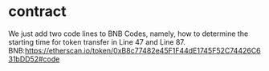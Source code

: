 # contract
We just add two code lines to BNB Codes, namely, how to determine the starting time for token transfer in Line 47 and Line 87.
BNB:https://etherscan.io/token/0xB8c77482e45F1F44dE1745F52C74426C631bDD52#code
